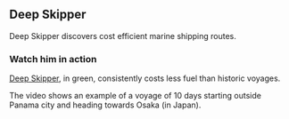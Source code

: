 ## Deep Skipper

Deep Skipper discovers cost efficient marine shipping routes. 

### Watch him in action

[Deep Skipper](https://github.com/mullachv/deepskipper/blob/master/nav2.mp4?raw=true), in green, consistently costs less fuel than historic voyages. 

The video shows an example of a voyage of 10 days starting outside Panama city and heading towards Osaka (in Japan).


